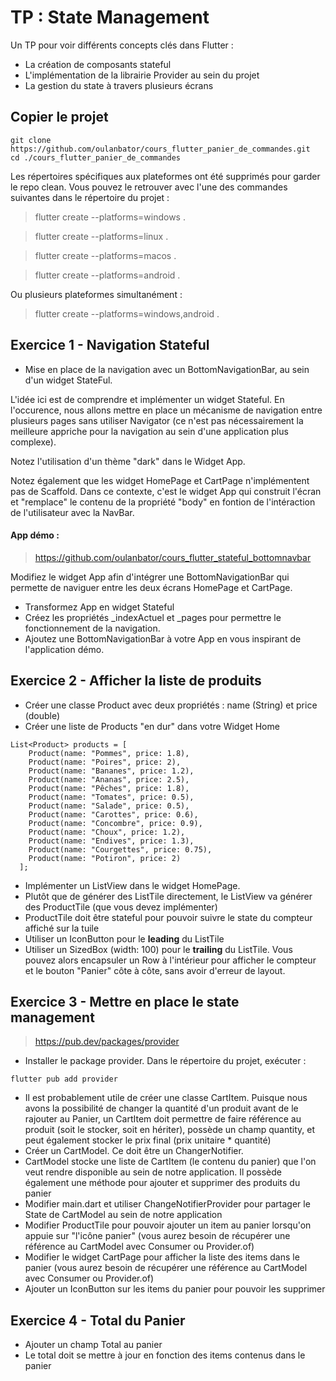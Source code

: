 # TP : State Management

Un TP pour voir différents concepts clés dans Flutter :
- La création de composants stateful
- L'implémentation de la librairie Provider au sein du projet
- La gestion du state à travers plusieurs écrans



## Copier le projet
```
git clone https://github.com/oulanbator/cours_flutter_panier_de_commandes.git
cd ./cours_flutter_panier_de_commandes
```

Les répertoires spécifiques aux plateformes ont été supprimés pour garder le repo clean.
Vous pouvez le retrouver avec l'une des commandes suivantes dans le répertoire du projet :
> flutter create --platforms=windows .

> flutter create --platforms=linux .

> flutter create --platforms=macos .

> flutter create --platforms=android .

Ou plusieurs plateformes simultanément :
> flutter create --platforms=windows,android .


## Exercice 1 - Navigation Stateful
- Mise en place de la navigation avec un BottomNavigationBar, au sein d'un widget StateFul.

L'idée ici est de comprendre et implémenter un widget Stateful. En l'occurence, nous allons mettre en place un mécanisme de navigation entre plusieurs pages sans utiliser Navigator (ce n'est pas nécessairement la meilleure appriche pour la navigation au sein d'une application plus complexe).

Notez l'utilisation d'un thème "dark" dans le Widget App.

Notez également que les widget HomePage et CartPage n'implémentent pas de Scaffold. Dans ce contexte, c'est le widget App qui construit l'écran et "remplace" le contenu de la propriété "body" en fontion de l'intéraction de l'utilisateur avec la NavBar.

#### App démo : 
> https://github.com/oulanbator/cours_flutter_stateful_bottomnavbar


Modifiez le widget App afin d'intégrer une BottomNavigationBar qui permette de naviguer entre les deux écrans HomePage et CartPage.
- Transformez App en widget Stateful
- Créez les propriétés _indexActuel et _pages pour permettre le fonctionnement de la navigation.
- Ajoutez une BottomNavigationBar à votre App en vous inspirant de l'application démo.


## Exercice 2 - Afficher la liste de produits
- Créer une classe Product avec deux propriétés : name (String) et price (double)
- Créer une liste de Products "en dur" dans votre Widget Home

```
List<Product> products = [
    Product(name: "Pommes", price: 1.8),
    Product(name: "Poires", price: 2),
    Product(name: "Bananes", price: 1.2),
    Product(name: "Ananas", price: 2.5),
    Product(name: "Pêches", price: 1.8),
    Product(name: "Tomates", price: 0.5),
    Product(name: "Salade", price: 0.5),
    Product(name: "Carottes", price: 0.6),
    Product(name: "Concombre", price: 0.9),
    Product(name: "Choux", price: 1.2),
    Product(name: "Endives", price: 1.3),
    Product(name: "Courgettes", price: 0.75),
    Product(name: "Potiron", price: 2)
  ];
```

- Implémenter un ListView dans le widget HomePage.
- Plutôt que de générer des ListTile directement, le ListView va générer des ProductTile (que vous devez implémenter)
- ProductTile doit être stateful pour pouvoir suivre le state du compteur affiché sur la tuile
- Utiliser un IconButton pour le **leading** du ListTile
- Utiliser un SizedBox (width: 100) pour le **trailing** du ListTile. Vous pouvez alors encapsuler un Row à l'intérieur pour afficher le compteur et le bouton "Panier" côte à côte, sans avoir d'erreur de layout.

## Exercice 3 - Mettre en place le state management

> https://pub.dev/packages/provider

- Installer le package provider. Dans le répertoire du projet, exécuter :
```
flutter pub add provider
```

- Il est probablement utile de créer une classe CartItem. Puisque nous avons la possibilité de changer la quantité d'un produit avant de le rajouter au Panier, un CartItem doit permettre de faire référence au produit (soit le stocker, soit en hériter), possède un champ quantity, et peut également stocker le prix final (prix unitaire * quantité)
- Créer un CartModel. Ce doit être un ChangerNotifier.
- CartModel stocke une liste de CartItem (le contenu du panier) que l'on veut rendre disponible au sein de notre application. Il possède également une méthode pour ajouter et supprimer des produits du panier
- Modifier main.dart et utiliser ChangeNotifierProvider pour partager le State de CartModel au sein de notre application
- Modifier ProductTile pour pouvoir ajouter un item au panier lorsqu'on appuie sur "l'icône panier" (vous aurez besoin de récupérer une référence au CartModel avec Consumer ou Provider.of)
- Modifier le widget CartPage pour afficher la liste des items dans le panier (vous aurez besoin de récupérer une référence au CartModel avec Consumer ou Provider.of)
- Ajouter un IconButton sur les items du panier pour pouvoir les supprimer

## Exercice 4 - Total du Panier
- Ajouter un champ Total au panier 
- Le total doit se mettre à jour en fonction des items contenus dans le panier
